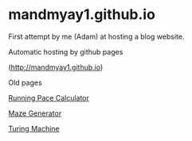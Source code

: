 # mandmyay1.github.io
First attempt by me (Adam) at hosting a blog website.

Automatic hosting by github pages


(http://mandmyay1.github.io)

Old pages

[Running Pace Calculator](RunningPaceCalculator.html)

[Maze Generator](MazeGenerator.html)

[Turing Machine](TuringMachine.html)
